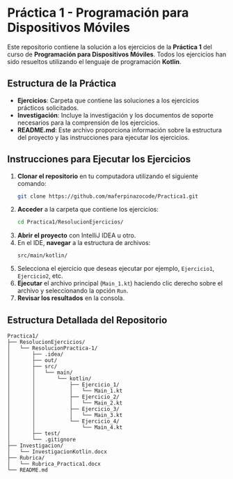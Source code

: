 # Práctica 1 - Programación para Dispositivos Móviles

Este repositorio contiene la solución a los ejercicios de la **Práctica 1** del curso de **Programación para Dispositivos Móviles**. Todos los ejercicios han sido resueltos utilizando el lenguaje de programación **Kotlin**.

## Estructura de la Práctica

- **Ejercicios**: Carpeta que contiene las soluciones a los ejercicios prácticos solicitados.
- **Investigación**: Incluye la investigación y los documentos de soporte necesarios para la comprensión de los ejercicios.
- **README.md**: Este archivo proporciona información sobre la estructura del proyecto y las instrucciones para ejecutar los ejercicios.

## Instrucciones para Ejecutar los Ejercicios

1. **Clonar el repositorio** en tu computadora utilizando el siguiente comando:
    ```bash
    git clone https://github.com/maferpinazocode/Practica1.git
    ```
2. **Acceder** a la carpeta que contiene los ejercicios:
    ```bash
    cd Practica1/ResolucionEjercicios/
    ```
3. **Abrir el proyecto** con IntelliJ IDEA u otro.
4. En el IDE, **navegar** a la estructura de archivos:
    ```
    src/main/kotlin/
    ```
5. Selecciona el ejercicio que deseas ejecutar por ejemplo, `Ejercicio1`, `Ejercicio2`, etc.
6. **Ejecutar** el archivo principal (`Main_1.kt`) haciendo clic derecho sobre el archivo y seleccionando la opción `Run`.
7. **Revisar los resultados** en la consola.

## Estructura Detallada del Repositorio

```plaintext
Practica1/
├── ResolucionEjercicios/
│   └── ResolucionPractica-1/
│       ├── .idea/
│       ├── out/
│       ├── src/
│       │   └── main/
│       │       └── kotlin/
│       │           ├── Ejercicio_1/
│       │           │   └── Main_1.kt
│       │           ├── Ejercicio_2/
│       │           │   └── Main_2.kt
│       │           ├── Ejercicio_3/
│       │           │   └── Main_3.kt
│       │           └── Ejercicio_4/
│       │               └── Main_4.kt
│       ├── test/
│       └── .gitignore
├── Investigacion/
│   └── InvestigacionKotlin.docx
├── Rubrica/
│   └── Rubrica_Practica1.docx
└── README.md
